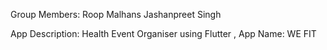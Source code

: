 

Group Members:
 Roop Malhans
Jashanpreet Singh

App Description: 
Health Event Organiser using Flutter ,
App Name: WE FIT
